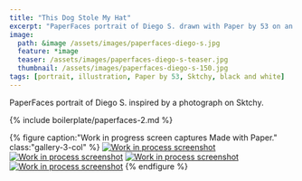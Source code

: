 ```yaml
---
title: "This Dog Stole My Hat"
excerpt: "PaperFaces portrait of Diego S. drawn with Paper by 53 on an iPad."
image: 
  path: &image /assets/images/paperfaces-diego-s.jpg 
  feature: *image
  teaser: /assets/images/paperfaces-diego-s-teaser.jpg
  thumbnail: /assets/images/paperfaces-diego-s-150.jpg
tags: [portrait, illustration, Paper by 53, Sktchy, black and white]
---
```


PaperFaces portrait of Diego S. inspired by a photograph on Sktchy.

{% include boilerplate/paperfaces-2.md %}

{% figure caption:"Work in progress screen captures Made with Paper." class:"gallery-3-col" %}
[![Work in process screenshot](/assets/images/paperfaces-diego-s-process-1-600.jpg)](/assets/images/paperfaces-diego-s-process-1-lg.jpg) [![Work in process screenshot](/assets/images/paperfaces-diego-s-process-2-600.jpg)](/assets/images/paperfaces-diego-s-process-2-lg.jpg) [![Work in process screenshot](/assets/images/paperfaces-diego-s-process-3-600.jpg)](/assets/images/paperfaces-diego-s-process-3-lg.jpg) [![Work in process screenshot](/assets/images/paperfaces-diego-s-process-4-600.jpg)](/assets/images/paperfaces-diego-s-process-4-lg.jpg)
{% endfigure %}
